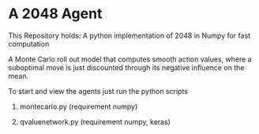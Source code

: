 # A 2048 Agent

This Repository holds:
A python implementation of 2048 in Numpy for fast computation

A Monte Carlo roll out model that computes smooth action values, where a
suboptimal move is just discounted through its negative influence on the mean.


To start and view the agents just run the python scripts

1) montecarlo.py  (requirement numpy)

2) qvaluenetwork.py  (requirement numpy, keras)
